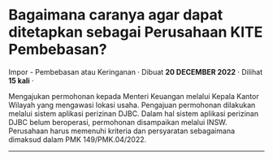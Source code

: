 Bagaimana caranya agar dapat ditetapkan sebagai Perusahaan KITE Pembebasan?
===========================================================================

Impor - Pembebasan atau Keringanan · Dibuat **20 DECEMBER 2022** · Dilihat **15 kali** ·

Mengajukan permohonan kepada Menteri Keuangan melalui Kepala Kantor Wilayah yang mengawasi lokasi usaha. Pengajuan permohonan dilakukan melalui sistem aplikasi perizinan DJBC. Dalam hal sistem aplikasi perizinan DJBC belum beroperasi, permohonan disampaikan melalui INSW. Perusahaan harus memenuhi kriteria dan persyaratan sebagaimana dimaksud dalam PMK 149/PMK.04/2022.  

  
  
  

* * *